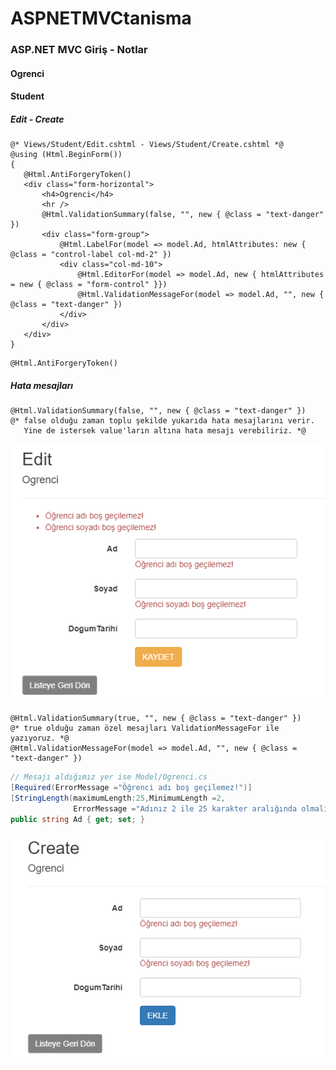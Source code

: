 # ASPNETMVCtanisma
### ASP.NET MVC Giriş - Notlar

#### Ogrenci

#### Student

##### Edit - Create
```cshtml
@* Views/Student/Edit.cshtml - Views/Student/Create.cshtml *@
@using (Html.BeginForm())
{
   @Html.AntiForgeryToken()
   <div class="form-horizontal">
       <h4>Ogrenci</h4>
       <hr />
       @Html.ValidationSummary(false, "", new { @class = "text-danger" })
       <div class="form-group">
           @Html.LabelFor(model => model.Ad, htmlAttributes: new { @class = "control-label col-md-2" })
           <div class="col-md-10">
               @Html.EditorFor(model => model.Ad, new { htmlAttributes = new { @class = "form-control" }})
               @Html.ValidationMessageFor(model => model.Ad, "", new { @class = "text-danger" })
           </div>
       </div>
   </div>
}
```
```cshtml
@Html.AntiForgeryToken()
```
##### Hata mesajları
```cshtml
@Html.ValidationSummary(false, "", new { @class = "text-danger" })
@* false olduğu zaman toplu şekilde yukarıda hata mesajlarını verir. 
   Yine de istersek value'ların altına hata mesajı verebiliriz. *@
```
![ValidationSummary-false](https://github.com/ylmzumut/ASPNETMVCtanisma/blob/master/media/ValidationSummary-false.png)

```cshtml
@Html.ValidationSummary(true, "", new { @class = "text-danger" })
@* true olduğu zaman özel mesajları ValidationMessageFor ile yazıyoruz. *@
@Html.ValidationMessageFor(model => model.Ad, "", new { @class = "text-danger" })
```
```csharp
// Mesajı aldığımız yer ise Model/Ogrenci.cs
[Required(ErrorMessage ="Öğrenci adı boş geçilemez!")]
[StringLength(maximumLength:25,MinimumLength =2,
              ErrorMessage ="Adınız 2 ile 25 karakter aralığında olmalıdır!")]
public string Ad { get; set; }
```
![ValidationSummary-true](https://github.com/ylmzumut/ASPNETMVCtanisma/blob/master/media/ValidationSummary-true.png)
